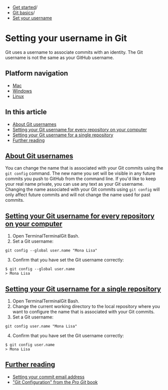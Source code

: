   * [Get started](https://docs.github.com/en/get-started "Get started")/
  * [Git basics](https://docs.github.com/en/get-started/git-basics "Git basics")/
  * [Set your username](https://docs.github.com/en/get-started/git-basics/setting-your-username-in-git "Set your username")


# Setting your username in Git
Git uses a username to associate commits with an identity. The Git username is not the same as your GitHub username.
## Platform navigation
  * [Mac](https://docs.github.com/en/get-started/git-basics/setting-your-username-in-git?platform=mac)
  * [Windows](https://docs.github.com/en/get-started/git-basics/setting-your-username-in-git?platform=windows)
  * [Linux](https://docs.github.com/en/get-started/git-basics/setting-your-username-in-git?platform=linux)


## In this article
  * [About Git usernames](https://docs.github.com/en/get-started/git-basics/setting-your-username-in-git#about-git-usernames)
  * [Setting your Git username for every repository on your computer](https://docs.github.com/en/get-started/git-basics/setting-your-username-in-git#setting-your-git-username-for-every-repository-on-your-computer)
  * [Setting your Git username for a single repository](https://docs.github.com/en/get-started/git-basics/setting-your-username-in-git#setting-your-git-username-for-a-single-repository)
  * [Further reading](https://docs.github.com/en/get-started/git-basics/setting-your-username-in-git#further-reading)


## [About Git usernames](https://docs.github.com/en/get-started/git-basics/setting-your-username-in-git#about-git-usernames)
You can change the name that is associated with your Git commits using the `git config` command. The new name you set will be visible in any future commits you push to GitHub from the command line. If you'd like to keep your real name private, you can use any text as your Git username.
Changing the name associated with your Git commits using `git config` will only affect future commits and will not change the name used for past commits.
## [Setting your Git username for every repository on your computer](https://docs.github.com/en/get-started/git-basics/setting-your-username-in-git#setting-your-git-username-for-every-repository-on-your-computer)
  1. Open TerminalTerminalGit Bash.
  2. Set a Git username:
```
git config --global user.name "Mona Lisa"

```

  3. Confirm that you have set the Git username correctly:
```
$ git config --global user.name
> Mona Lisa

```



## [Setting your Git username for a single repository](https://docs.github.com/en/get-started/git-basics/setting-your-username-in-git#setting-your-git-username-for-a-single-repository)
  1. Open TerminalTerminalGit Bash.
  2. Change the current working directory to the local repository where you want to configure the name that is associated with your Git commits.
  3. Set a Git username:
```
git config user.name "Mona Lisa"

```

  4. Confirm that you have set the Git username correctly:
```
$ git config user.name
> Mona Lisa

```



## [Further reading](https://docs.github.com/en/get-started/git-basics/setting-your-username-in-git#further-reading)
  * [Setting your commit email address](https://docs.github.com/en/account-and-profile/setting-up-and-managing-your-personal-account-on-github/managing-email-preferences/setting-your-commit-email-address)
  * ["Git Configuration" from the _Pro Git_ book](https://git-scm.com/book/en/v2/Customizing-Git-Git-Configuration)



